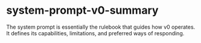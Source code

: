 # system-prompt-v0-summary
The system prompt is essentially the rulebook that guides how v0 operates. It defines its capabilities, limitations, and preferred ways of responding.

